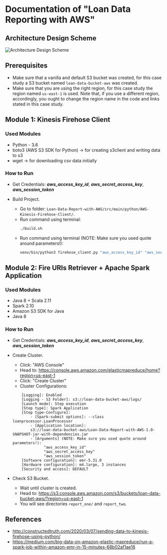 # Documentation of "Loan Data Reporting with AWS"

## Architecture Design Scheme
![Architecture Design Scheme](docs/architecture_design_scheme.png)

## Prerequisites
+ Make sure that a vanilla and default S3 bucket was created, for this case study a S3 bucket named ``loan-data-bucket-aws`` was created.
+ Make sure that you are using the right region, for this case study the region named ``us-east-1`` is used. Note that, if you use a different region, accordingly, you ought to change the region name in the code and links stated in this case study.

## Module 1: Kinesis Firehose Client

### Used Modules
+ Python - 3.6
+ boto3 (AWS S3 SDK for Python) -> for creating s3client and writing data to s3
+ wget -> for downloading csv data initially

### How to Run
+ Get Credentials: ***aws_access_key_id***, ***aws_secret_access_key***, ***aws_session_token***

+ Build Project.
	-  Go to folder: ``Loan-Data-Report-with-AWS/src/main/python/AWS-Kinesis-Firehose-Client/``.
	-  Run command using terminal:
		```bash
		./build.sh
		```
	-  Run command using terminal (NOTE: Make sure you used quote around parameters!):
		```bash
		venv/bin/python3 firehose_client.py "aws_access_key_id" "aws_secret_access_key" "aws_session_token"
		```

## Module 2: Fire URIs Retriever + Apache Spark Application

### Used Modules
+ Java 8 + Scala 2.11
+ Spark 2.10
+ Amazon S3 SDK for Java
+ Java 8

### How to Run
+ Get Credentials: ***aws_access_key_id***, ***aws_secret_access_key***, ***aws_session_token***

+ Create Cluster.
    -  Click: "AWS Console"
    -  Head to: https://console.aws.amazon.com/elasticmapreduce/home?region=us-east-1
    -  Click: "Create Cluster"
    -  Cluster Configurations:
	```
		[Logging]: Enabled
		[Logging - S3 Folder]: s3://loan-data-bucket-aws/logs/
		[Launch mode]: Step execution
		[Step type]: Spark Application
		[Step type-Configure]:
			- [Spark-submit options]: --class loanprocessor.LoanProcessor
			- [Application location]:
			s3://loan-data-bucket-aws/Loan-Data-Report-with-AWS-1.0-SNAPSHOT-jar-with-dependencies.jar
			- [Arguments] (NOTE: Make sure you used quote around parameters!):
				  "aws_access_key_id"
				  "aws_secret_access_key"
				  "aws_session_token"
		[Software configuration]: emr-5.31.0
		[Hardware configuration]: m4.large, 3 instances
		[Security and access]: DEFAULT
	```

+ Check S3 Bucket.
	-  Wait until cluster is created.
	-  Head to: https://s3.console.aws.amazon.com/s3/buckets/loan-data-bucket-aws/?region=us-east-1
	-  You will see directories ``report_one/`` and ``report_two``.

## References
- http://constructedtruth.com/2020/03/07/sending-data-to-kinesis-firehose-using-python/
- https://medium.com/big-data-on-amazon-elastic-mapreduce/run-a-spark-job-within-amazon-emr-in-15-minutes-68b02af1ae16
